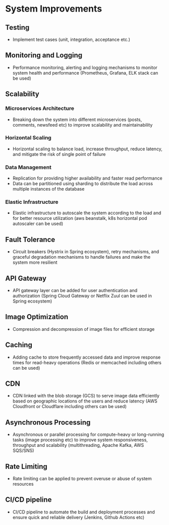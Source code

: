 # System Improvements

## Testing
- Implement test cases (unit, integration, acceptance etc.)

## Monitoring and Logging
- Performance monitoring, alerting and logging mechanisms to monitor system health and performance (Prometheus, Grafana, ELK stack can be used)

## Scalability

### Microservices Architecture
- Breaking down the system into different microservices (posts, comments, newsfeed etc) to improve scalability and maintainability

### Horizontal Scaling
- Horizontal scaling to balance load, increase throughput, reduce latency, and mitigate the risk of single point of failure

### Data Management
- Replication for providing higher availability and faster read performance
- Data can be partitioned using sharding to distribute the load across multiple instances of the database

### Elastic Infrastructure
- Elastic infrastructure to autoscale the system according to the load and for better resource utilization (aws beanstalk, k8s horizontal pod autoscaler can be used)

## Fault Tolerance
- Circuit breakers (Hystrix in Spring ecosystem), retry mechanisms, and graceful degradation mechanisms to handle failures and make the system more resilient

## API Gateway
- API gateway layer can be added for user authentication and authorization (Spring Cloud Gateway or Netflix Zuul can be used in Spring ecosystem)

## Image Optimization
- Compression and decompression of image files for efficient storage

## Caching
- Adding cache to store frequently accessed data and improve response times for read-heavy operations (Redis or memcached including others can be used)

## CDN
- CDN linked with the blob storage (GCS) to serve image data efficiently based on geographic locations of the users and reduce latency (AWS Cloudfront or Cloudflare including others can be used)

## Asynchronous Processing
- Asynchronous or parallel processing for compute-heavy or long-running tasks (image processing etc) to improve system responsiveness, throughput and scalability (multithreading, Apache Kafka, AWS SQS/SNS)

## Rate Limiting
- Rate limiting can be applied to prevent overuse or abuse of system resources

## CI/CD pipeline
- CI/CD pipeline to automate the build and deployment processes and ensure quick and reliable delivery (Jenkins, Github Actions etc)
